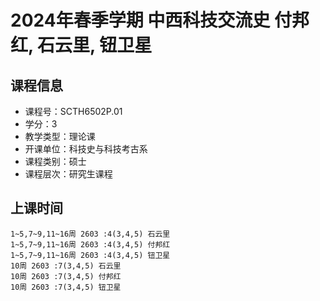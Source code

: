 # 2024年春季学期 中西科技交流史 付邦红, 石云里, 钮卫星






## 课程信息

- 课程号：SCTH6502P.01
- 学分：3
- 教学类型：理论课
- 开课单位：科技史与科技考古系
- 课程类别：硕士
- 课程层次：研究生课程

## 上课时间

```
1~5,7~9,11~16周 2603 :4(3,4,5) 石云里
1~5,7~9,11~16周 2603 :4(3,4,5) 付邦红
1~5,7~9,11~16周 2603 :4(3,4,5) 钮卫星
10周 2603 :7(3,4,5) 石云里
10周 2603 :7(3,4,5) 付邦红
10周 2603 :7(3,4,5) 钮卫星
```

